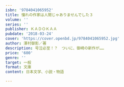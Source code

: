 ```yaml
---
isbn: '9784041065952'
title: 憧れの作家は人間じゃありませんでした３
volume: ''
series: ''
publisher: ＫＡＤＯＫＡＡ
pubdate: '2018-03-24'
cover: 'https://cover.openbd.jp/9784041065952.jpg'
author: 澤村御影／著
description: 号泣必至！？　ついに、御崎の新作が……
price: '600'
genre: ''
target: 一般
format: 文庫
content: 日本文学、小説・物語

---
```


